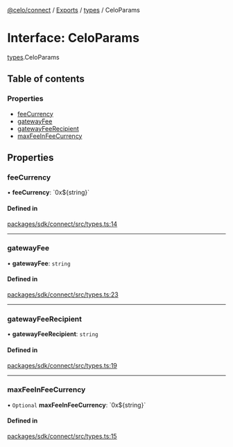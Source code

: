 [@celo/connect](../README.md) / [Exports](../modules.md) / [types](../modules/types.md) / CeloParams

# Interface: CeloParams

[types](../modules/types.md).CeloParams

## Table of contents

### Properties

- [feeCurrency](types.CeloParams.md#feecurrency)
- [gatewayFee](types.CeloParams.md#gatewayfee)
- [gatewayFeeRecipient](types.CeloParams.md#gatewayfeerecipient)
- [maxFeeInFeeCurrency](types.CeloParams.md#maxfeeinfeecurrency)

## Properties

### feeCurrency

• **feeCurrency**: \`0x$\{string}\`

#### Defined in

[packages/sdk/connect/src/types.ts:14](https://github.com/celo-org/developer-tooling/blob/master/packages/sdk/connect/src/types.ts#L14)

___

### gatewayFee

• **gatewayFee**: `string`

#### Defined in

[packages/sdk/connect/src/types.ts:23](https://github.com/celo-org/developer-tooling/blob/master/packages/sdk/connect/src/types.ts#L23)

___

### gatewayFeeRecipient

• **gatewayFeeRecipient**: `string`

#### Defined in

[packages/sdk/connect/src/types.ts:19](https://github.com/celo-org/developer-tooling/blob/master/packages/sdk/connect/src/types.ts#L19)

___

### maxFeeInFeeCurrency

• `Optional` **maxFeeInFeeCurrency**: \`0x$\{string}\`

#### Defined in

[packages/sdk/connect/src/types.ts:15](https://github.com/celo-org/developer-tooling/blob/master/packages/sdk/connect/src/types.ts#L15)
